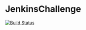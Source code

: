 # JenkinsChallenge
[![Build Status](http://ec2-43-206-242-253.ap-northeast-1.compute.amazonaws.com/buildStatus/icon?job=Jenkins+challenge)](http://ec2-52-194-229-42.ap-northeast-1.compute.amazonaws.com/job/Jenkins%20challenge/)

